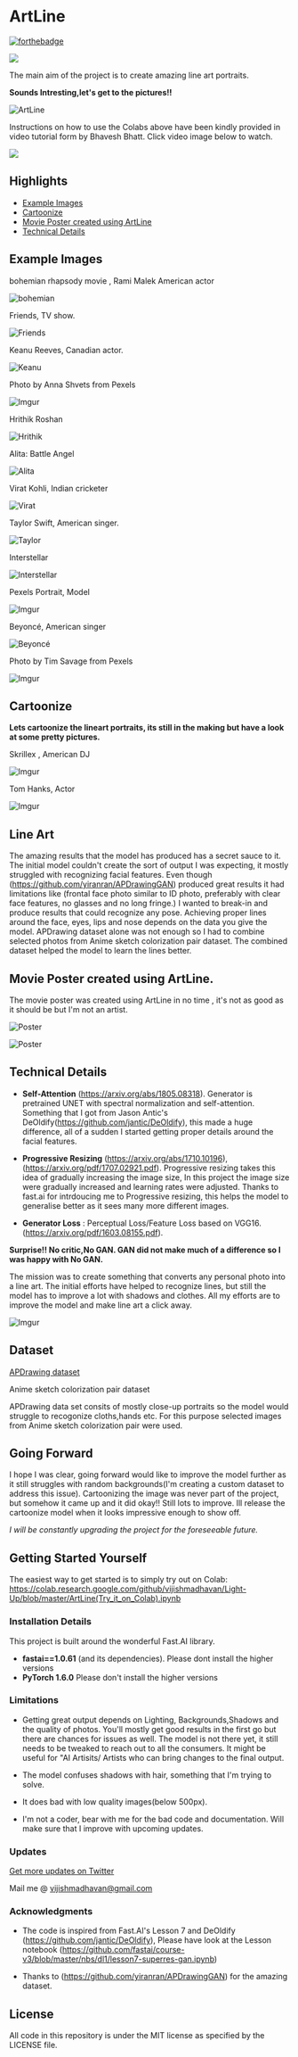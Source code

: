 # ArtLine
[![forthebadge](http://forthebadge.com/images/badges/built-with-love.svg)](http://forthebadge.com)


[<img src="https://colab.research.google.com/assets/colab-badge.svg" align="center">](https://colab.research.google.com/github/vijishmadhavan/Light-Up/blob/master/ArtLine(Try_it_on_Colab).ipynb)

The main aim of the project is to create amazing line art portraits. 

**Sounds Intresting,let's get to the pictures!!**

![ArtLine](https://i.imgur.com/ittgYum.png)

Instructions on how to use the Colabs above have been kindly provided in video tutorial form by Bhavesh Bhatt. Click video image below to watch.

[![](http://i3.ytimg.com/vi/ULqlp6Btk2w/hqdefault.jpg)](https://www.youtube.com/watch?v=ULqlp6Btk2w&t=324s)

## Highlights

- [Example Images](#Example-Images)
- [Cartoonize](#Cartoonize)
- [Movie Poster created using ArtLine](#Movie-Poster-created-using-ArtLine)
- [Technical Details](#Technical-Details)


## Example Images

bohemian rhapsody movie , Rami Malek American actor

![bohemian](https://i.imgur.com/od6IA08.jpg)


Friends, TV show.

![Friends](https://i.imgur.com/x3vbPys.jpg)


Keanu Reeves, Canadian actor.

![Keanu](https://i.imgur.com/labkc8V.jpg)

Photo by Anna Shvets from Pexels

![Imgur](https://i.imgur.com/sRvyg8V.jpg)

Hrithik Roshan

![Hrithik](https://i.imgur.com/U1sktwM.jpg)

Alita: Battle Angel

![Alita](https://i.imgur.com/3gcBKq2.jpg)

Virat Kohli, Indian cricketer

![Virat](https://i.imgur.com/jg76waU.jpg)

Taylor Swift, American singer.

![Taylor](https://i.imgur.com/oZzJqw5.jpg)

Interstellar

![Interstellar](https://i.imgur.com/xiuwDGd.jpg)

Pexels Portrait, Model

![Imgur](https://i.imgur.com/NMaPOiE.jpg)

Beyoncé, American singer

![Beyoncé](https://i.imgur.com/QalvHKS.jpg)

Photo by Tim Savage from Pexels

![Imgur](https://i.imgur.com/NTi2GRA.jpg)

## Cartoonize

**Lets cartoonize the lineart portraits, its still in the making but have a look at some pretty pictures.**

Skrillex , American DJ

![Imgur](https://i.imgur.com/BJW8beC.jpg)

Tom Hanks, Actor

![Imgur](https://i.imgur.com/hvkDTZR.jpg)


## Line Art

The amazing results that the model has produced has a secret sauce to it. The initial model couldn't create the sort of output I was expecting, it mostly struggled with recognizing facial features. Even though (https://github.com/yiranran/APDrawingGAN) produced great results it had limitations like (frontal face photo similar to ID photo, preferably with clear face features, no glasses and no long fringe.) I wanted to break-in and produce results that could recognize any pose. Achieving proper lines around the face, eyes, lips and nose depends on the data you give the model. APDrawing dataset alone was not enough so I had to combine selected photos from Anime sketch colorization pair dataset. The combined dataset helped the model to learn the lines better.

## Movie Poster created using ArtLine.

The movie poster was created using ArtLine in no time , it's not as good as it should be but I'm not an artist.

![Poster](https://i.imgur.com/QuRnKjB.jpg)

![Poster](https://i.imgur.com/RvTTxdI.jpg)


## Technical Details

* **Self-Attention** (https://arxiv.org/abs/1805.08318). Generator is pretrained UNET with spectral normalization and self-attention. Something that I got from Jason Antic's DeOldify(https://github.com/jantic/DeOldify), this made a huge difference, all of a sudden I started getting proper details around the facial features.

* **Progressive Resizing** (https://arxiv.org/abs/1710.10196),(https://arxiv.org/pdf/1707.02921.pdf). Progressive resizing takes this idea of gradually increasing the image size, In this project the image size were gradually increased and learning rates were adjusted. Thanks to fast.ai for intrdoucing me to Progressive resizing, this helps the model to generalise better as it sees many more different images.

* **Generator Loss** :  Perceptual Loss/Feature Loss based on VGG16. (https://arxiv.org/pdf/1603.08155.pdf).

**Surprise!! No critic,No GAN. GAN did not make much of a difference so I was happy with No GAN.**

The mission was to create something that converts any personal photo into a line art. The initial efforts have helped to recognize lines, but still the model has to improve a lot with shadows and clothes. All my efforts are to improve the model and make line art a click away.

![Imgur](https://i.imgur.com/fhUi3uv.jpg)

## Dataset

[APDrawing dataset](https://cg.cs.tsinghua.edu.cn/people/~Yongjin/APDrawingDB.zip) 

Anime sketch colorization pair dataset

APDrawing data set consits of mostly close-up portraits so the model would struggle to recogonize cloths,hands etc. For this purpose selected images from Anime sketch colorization pair were used.


## Going Forward

I hope I was clear, going forward would like to improve the model further as it still struggles with random backgrounds(I'm creating a custom dataset to address this issue). Cartoonizing the image was never part of the project, but somehow it came up and it did okay!! Still lots to improve. Ill release the cartoonize model when it looks impressive enough to show off.

*I will be constantly upgrading the project for the foreseeable future.*

## Getting Started Yourself

The easiest way to get started is to simply try out on Colab: https://colab.research.google.com/github/vijishmadhavan/Light-Up/blob/master/ArtLine(Try_it_on_Colab).ipynb

### Installation Details

This project is built around the wonderful Fast.AI library.

- **fastai==1.0.61** (and its dependencies).  Please dont install the higher versions
- **PyTorch 1.6.0** Please don't install the higher versions

### Limitations

- Getting great output depends on Lighting, Backgrounds,Shadows and the quality of photos. You'll mostly get good results in the first go but there are chances for issues as     well. The model is not there yet, it still needs to be tweaked to reach out to all the consumers. It might be useful for "AI Artisits/ Artists who can bring changes to the final output.

- The model confuses shadows with hair, something that I'm trying to solve.

- It does bad with low quality images(below 500px).

- I'm not a coder, bear with me for the bad code and documentation. Will make sure that I improve with upcoming updates.

### Updates

[Get more updates on Twitter](https://twitter.com/Vijish68859437)

Mail me @ vijishmadhavan@gmail.com

### Acknowledgments

- The code is inspired from Fast.AI's Lesson 7 and DeOldify (https://github.com/jantic/DeOldify), Please have look at the Lesson notebook (https://github.com/fastai/course-v3/blob/master/nbs/dl1/lesson7-superres-gan.ipynb)

- Thanks to (https://github.com/yiranran/APDrawingGAN) for the amazing dataset.

## License

All code in this repository is under the MIT license as specified by the LICENSE file.






